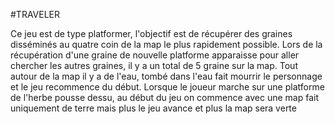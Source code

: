 #TRAVELER

Ce jeu est de type platformer, l'objectif est de récupérer des graines disséminés au quatre coin de la map le plus rapidement possible. Lors de la récupération d'une graine de nouvelle
platforme apparaisse pour aller chercher les autres graines, il y a un total de 5 graine sur la map. Tout autour de la map il y a de l'eau, tombé dans l'eau fait mourrir le personnage
et le jeu recommence du début. Lorsque le joueur marche sur une platforme de l'herbe pousse dessu, au début du jeu on commence avec une map fait uniquement de terre mais plus le jeu avance
et plus la map sera verte
